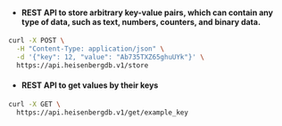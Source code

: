 
- #### REST API to store arbitrary key-value pairs, which can contain any type of data, such as text, numbers, counters, and binary data.

```bash
curl -X POST \
  -H "Content-Type: application/json" \
  -d '{"key": 12, "value": "Ab735TXZ65ghuUYk"}' \
  https://api.heisenbergdb.v1/store
```
- #### REST API to get values by their keys

```bash
curl -X GET \
  https://api.heisenbergdb.v1/get/example_key
```